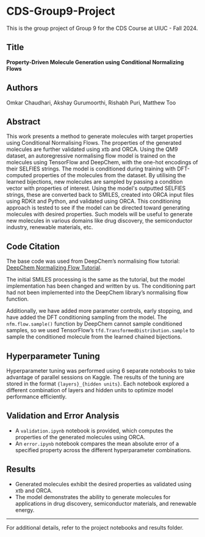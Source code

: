 # CDS-Group9-Project
This is the group project of Group 9 for the CDS Course at UIUC - Fall 2024.

## Title
**Property-Driven Molecule Generation using Conditional Normalizing Flows**

## Authors
Omkar Chaudhari, Akshay Gurumoorthi, Rishabh Puri, Matthew Too

## Abstract
This work presents a method to generate molecules with target properties using Conditional Normalising Flows. The properties of the generated molecules are further validated using xtb and ORCA. Using the QM9 dataset, an autoregressive normalising flow model is trained on the molecules using TensorFlow and DeepChem, with the one-hot encodings of their SELFIES strings. The model is conditioned during training with DFT-computed properties of the molecules from the dataset. By utilising the learned bijections, new molecules are sampled by passing a condition vector with properties of interest. Using the model's outputted SELFIES strings, these are converted back to SMILES, created into ORCA input files using RDKit and Python, and validated using ORCA. This conditioning approach is tested to see if the model can be directed toward generating molecules with desired properties. Such models will be useful to generate new molecules in various domains like drug discovery, the semiconductor industry, renewable materials, etc.

## Code Citation
The base code was used from DeepChem’s normalising flow tutorial: [DeepChem Normalizing Flow Tutorial](https://github.com/deepchem/deepchem/blob/master/examples/tutorials/Training_a_Normalizing_Flow_on_QM9.ipynb).

The initial SMILES processing is the same as the tutorial, but the model implementation has been changed and written by us. The conditioning part had not been implemented into the DeepChem library’s normalising flow function.

Additionally, we have added more parameter controls, early stopping, and have added the DFT conditioning sampling from the model. The `nfm.flow.sample()` function by DeepChem cannot sample conditioned samples, so we used TensorFlow’s `tfd.TransformedDistribution.sample` to sample the conditioned molecule from the learned chained bijections.

## Hyperparameter Tuning
Hyperparameter tuning was performed using 6 separate notebooks to take advantage of parallel sessions on Kaggle. The results of the tuning are stored in the format `{layers}_{hidden units}`. Each notebook explored a different combination of layers and hidden units to optimize model performance efficiently.

## Validation and Error Analysis
- A `validation.ipynb` notebook is provided, which computes the properties of the generated molecules using ORCA.
- An `error.ipynb` notebook compares the mean absolute error of a specified property across the different hyperparameter combinations.

## Results
- Generated molecules exhibit the desired properties as validated using xtb and ORCA.
- The model demonstrates the ability to generate molecules for applications in drug discovery, semiconductor materials, and renewable energy.

---

For additional details, refer to the project notebooks and results folder.
